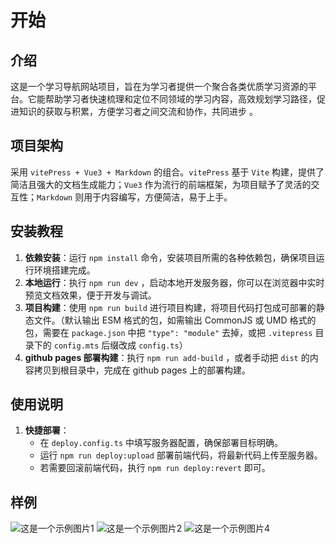 # 开始

## 介绍

这是一个学习导航网站项目，旨在为学习者提供一个聚合各类优质学习资源的平台。它能帮助学习者快速梳理和定位不同领域的学习内容，高效规划学习路径，促进知识的获取与积累，方便学习者之间交流和协作，共同进步 。

## 项目架构

采用 `vitePress + Vue3 + Markdown` 的组合。`vitePress` 基于 `Vite` 构建，提供了简洁且强大的文档生成能力；`Vue3` 作为流行的前端框架，为项目赋予了灵活的交互性；`Markdown` 则用于内容编写，方便简洁，易于上手。

## 安装教程

1. **依赖安装**：运行 `npm install` 命令，安装项目所需的各种依赖包，确保项目运行环境搭建完成。
2. **本地运行**：执行 `npm run dev` ，启动本地开发服务器，你可以在浏览器中实时预览文档效果，便于开发与调试。
3. **项目构建**：使用 `npm run build` 进行项目构建，将项目代码打包成可部署的静态文件。（默认输出 ESM 格式的包，如需输出 CommonJS 或 UMD 格式的包，需要在 `package.json` 中把 `"type": "module"` 去掉，或把 `.vitepress` 目录下的 `config.mts` 后缀改成 `config.ts`）
4. **github pages 部署构建**：执行 `npm run add-build` ，或者手动把 `dist` 的内容拷贝到根目录中，完成在 github pages 上的部署构建。

## 使用说明

1. **快捷部署**：
   - 在 `deploy.config.ts` 中填写服务器配置，确保部署目标明确。
   - 运行 `npm run deploy:upload` 部署前端代码，将最新代码上传至服务器。
   - 若需要回滚前端代码，执行 `npm run deploy:revert` 即可。

## 样例

![这是一个示例图片1](Screenshot_2025-03-09-18-19-55-99.jpg)
![这是一个示例图片2](Screenshot_2025-03-09-18-20-48-57_e39d2c7de19156b0683cd93e8735f348.jpg)
![这是一个示例图片4](Screenshot_2025-03-09-18-21-08-35.jpg)
